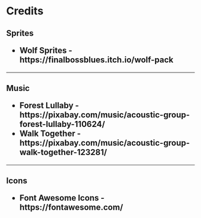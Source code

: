 <h1>Credits

<h2>Sprites
<ul>
<li>Wolf Sprites - https://finalbossblues.itch.io/wolf-pack</li>
</ul>

---
<h2>Music
<ul>
<li>Forest Lullaby - https://pixabay.com/music/acoustic-group-forest-lullaby-110624/</li>
<li>Walk Together - https://pixabay.com/music/acoustic-group-walk-together-123281/</li>
</ul>

---
<h2>Icons
<ul>
<li>Font Awesome Icons - https://fontawesome.com/